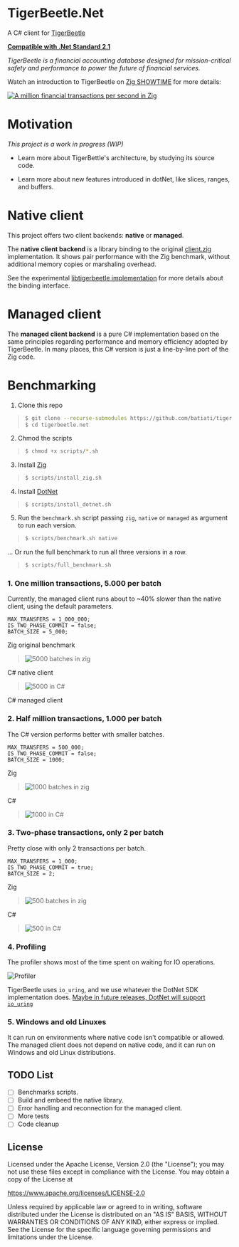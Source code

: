 # TigerBeetle.Net

A C# client for [TigerBeetle](https://github.com/coilhq/tigerbeetle)

**[Compatible with .Net Standard 2.1](https://docs.microsoft.com/en-us/dotnet/standard/net-standard)**

*TigerBeetle is a financial accounting database designed for mission-critical safety and performance to power the future of financial services.*

Watch an introduction to TigerBeetle on [Zig SHOWTIME](https://www.youtube.com/watch?v=BH2jvJ74npM) for more details:

[![A million financial transactions per second in Zig](https://img.youtube.com/vi/BH2jvJ74npM/0.jpg)](https://www.youtube.com/watch?v=BH2jvJ74npM)

# Motivation

*This project is a work in progress (WIP)*

- Learn more about TigerBettle's architecture, by studying its source code.

- Learn more about new features introduced in dotNet, like slices, ranges, and buffers.

# Native client

This project offers two client backends: **native** or **managed**.

The **native client backend** is a library binding to the original [client.zig](https://github.com/coilhq/tigerbeetle/blob/main/src/vsr/client.zig) implementation. It shows pair performance with the Zig benchmark, without additional memory copies or marshaling overhead.

See the experimental [libtigerbeetle implementation](src/libtigerbeetle/src/lib.zig) for more details about the binding interface.

# Managed client

The **managed client backend** is a pure C# implementation based on the same principles regarding performance and memory efficiency adopted by TigerBeetle. In many places, this C# version is just a line-by-line port of the Zig code. 

# Benchmarking

1. Clone this repo

> ```bash
> $ git clone --recurse-submodules https://github.com/batiati/tigerbeetle.net
> $ cd tigerbeetle.net
> ```

2. Chmod the scripts

> ```bash
> $ chmod +x scripts/*.sh
> ```

3. Install [Zig](https://ziglang.org/)

> ```bash
> $ scripts/install_zig.sh
> ```

4. Install [DotNet](https://docs.microsoft.com/en-us/dotnet/)

> ```
> $ scripts/install_dotnet.sh
> ```

5. Run the `benchmark.sh` script passing `zig`, `native` or `managed` as argument to run each version.

> ```bash
> $ scripts/benchmark.sh native
> ```

... Or run the full benchmark to run all three versions in a row.


> ```bash
> $ scripts/full_benchmark.sh
> ```

### 1. One million transactions, 5.000 per batch

Currently, the managed client runs about to ~40% slower than the native client, using the default parameters.

```
MAX_TRANSFERS = 1_000_000;
IS_TWO_PHASE_COMMIT = false;
BATCH_SIZE = 5_000;
```

Zig original benchmark
> ![5000 batches in zig](./assets/5000_zig.JPG)

C# native client
> ![5000 in C#](./assets/5000_dotnet.JPG)

C# managed client


### 2. Half million transactions, 1.000 per batch

The C# version performs better with smaller batches.

```
MAX_TRANSFERS = 500_000;
IS_TWO_PHASE_COMMIT = false;
BATCH_SIZE = 1000;
```

Zig
> ![1000 batches in zig](./assets/1000_zig.JPG)

C#
> ![1000 in C#](./assets/1000_dotnet.JPG)

### 3. Two-phase transactions, only 2 per batch

Pretty close with only 2 transactions per batch.

```
MAX_TRANSFERS = 1_000;
IS_TWO_PHASE_COMMIT = true;
BATCH_SIZE = 2;
```

Zig
> ![500 batches in zig](./assets/2_twophase_zig.JPG)

C#
> ![500 in C#](./assets/2_twophase_dotnet.JPG)

### 4. Profiling

The profiler shows most of the time spent on waiting for IO operations.

![Profiler](./assets/Profiler_CPU.JPG)

TigerBeetle uses `io_uring`, and we use whatever the DotNet SDK implementation does. [Maybe in future releases, DotNet will support `io_uring`](https://github.com/dotnet/runtime/issues/51985)

### 5. Windows and old Linuxes

It can run on environments where native code isn't compatible or allowed.
The managed client does not depend on native code, and it can run on Windows and old Linux distributions.

## TODO List

- [ ] Benchmarks scripts.
- [ ] Build and embeed the native library.
- [ ] Error handling and reconnection for the managed client.
- [ ] More tests
- [ ] Code cleanup

## License

Licensed under the Apache License, Version 2.0 (the "License"); you may not use these files except in compliance with the License. You may obtain a copy of the License at

https://www.apache.org/licenses/LICENSE-2.0

Unless required by applicable law or agreed to in writing, software distributed under the License is distributed on an "AS IS" BASIS, WITHOUT WARRANTIES OR CONDITIONS OF ANY KIND, either express or implied. See the License for the specific language governing permissions and limitations under the License.

